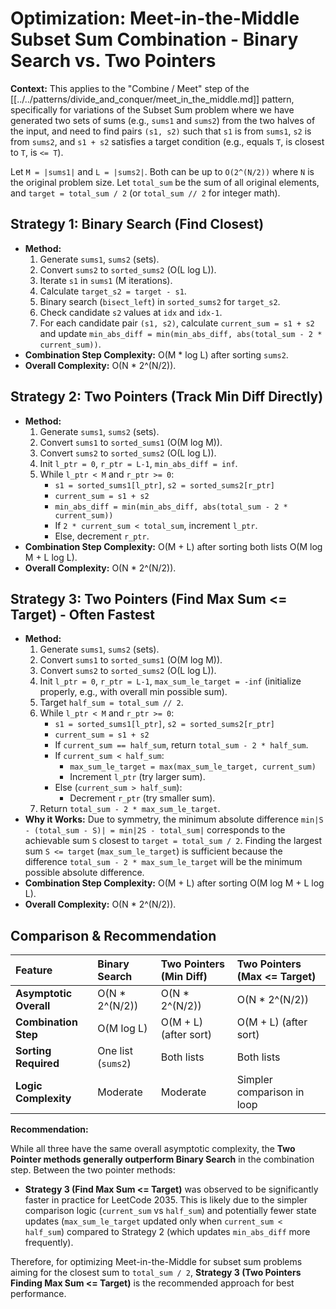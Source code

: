 # Optimization: Meet-in-the-Middle Subset Sum Combination - Binary Search vs. Two Pointers

**Context:** This applies to the "Combine / Meet" step of the [[../../patterns/divide_and_conquer/meet_in_the_middle.md]] pattern, specifically for variations of the Subset Sum problem where we have generated two sets of sums (e.g., `sums1` and `sums2`) from the two halves of the input, and need to find pairs `(s1, s2)` such that `s1` is from `sums1`, `s2` is from `sums2`, and `s1 + s2` satisfies a target condition (e.g., equals `T`, is closest to `T`, is `<= T`).

Let `M = |sums1|` and `L = |sums2|`. Both can be up to `O(2^(N/2))` where `N` is the original problem size.
Let `total_sum` be the sum of all original elements, and `target = total_sum / 2` (or `total_sum // 2` for integer math).

## Strategy 1: Binary Search (Find Closest)

*   **Method:**
    1. Generate `sums1`, `sums2` (sets).
    2. Convert `sums2` to `sorted_sums2` (O(L log L)).
    3. Iterate `s1` in `sums1` (M iterations).
    4. Calculate `target_s2 = target - s1`.
    5. Binary search (`bisect_left`) in `sorted_sums2` for `target_s2`.
    6. Check candidate `s2` values at `idx` and `idx-1`.
    7. For each candidate pair `(s1, s2)`, calculate `current_sum = s1 + s2` and update `min_abs_diff = min(min_abs_diff, abs(total_sum - 2 * current_sum))`.
*   **Combination Step Complexity:** O(M * log L) after sorting `sums2`.
*   **Overall Complexity:** O(N * 2^(N/2)).

## Strategy 2: Two Pointers (Track Min Diff Directly)

*   **Method:**
    1. Generate `sums1`, `sums2` (sets).
    2. Convert `sums1` to `sorted_sums1` (O(M log M)).
    3. Convert `sums2` to `sorted_sums2` (O(L log L)).
    4. Init `l_ptr = 0`, `r_ptr = L-1`, `min_abs_diff = inf`.
    5. While `l_ptr < M` and `r_ptr >= 0`:
        * `s1 = sorted_sums1[l_ptr]`, `s2 = sorted_sums2[r_ptr]`
        * `current_sum = s1 + s2`
        * `min_abs_diff = min(min_abs_diff, abs(total_sum - 2 * current_sum))`
        * If `2 * current_sum < total_sum`, increment `l_ptr`.
        * Else, decrement `r_ptr`.
*   **Combination Step Complexity:** O(M + L) after sorting both lists O(M log M + L log L).
*   **Overall Complexity:** O(N * 2^(N/2)).

## Strategy 3: Two Pointers (Find Max Sum <= Target) - Often Fastest

*   **Method:**
    1. Generate `sums1`, `sums2` (sets).
    2. Convert `sums1` to `sorted_sums1` (O(M log M)).
    3. Convert `sums2` to `sorted_sums2` (O(L log L)).
    4. Init `l_ptr = 0`, `r_ptr = L-1`, `max_sum_le_target = -inf` (initialize properly, e.g., with overall min possible sum).
    5. Target `half_sum = total_sum // 2`.
    6. While `l_ptr < M` and `r_ptr >= 0`:
        * `s1 = sorted_sums1[l_ptr]`, `s2 = sorted_sums2[r_ptr]`
        * `current_sum = s1 + s2`
        * If `current_sum == half_sum`, return `total_sum - 2 * half_sum`.
        * If `current_sum < half_sum`:
            * `max_sum_le_target = max(max_sum_le_target, current_sum)`
            * Increment `l_ptr` (try larger sum).
        * Else (`current_sum > half_sum`):
            * Decrement `r_ptr` (try smaller sum).
    7. Return `total_sum - 2 * max_sum_le_target`.
*   **Why it Works:** Due to symmetry, the minimum absolute difference `min|S - (total_sum - S)| = min|2S - total_sum|` corresponds to the achievable sum `S` closest to `target = total_sum / 2`. Finding the largest sum `S <= target` (`max_sum_le_target`) is sufficient because the difference `total_sum - 2 * max_sum_le_target` will be the minimum possible absolute difference.
*   **Combination Step Complexity:** O(M + L) after sorting O(M log M + L log L).
*   **Overall Complexity:** O(N * 2^(N/2)).

## Comparison & Recommendation

| Feature                | Binary Search         | Two Pointers (Min Diff) | Two Pointers (Max <= Target) |
| :--------------------- | :-------------------- | :----------------------- | :----------------------------- |
| **Asymptotic Overall** | O(N * 2^(N/2))        | O(N * 2^(N/2))           | O(N * 2^(N/2))                 |
| **Combination Step**   | O(M log L)            | O(M + L) (after sort)    | O(M + L) (after sort)          |
| **Sorting Required**   | One list (`sums2`)    | Both lists               | Both lists                     |
| **Logic Complexity**   | Moderate              | Moderate                 | Simpler comparison in loop     |

**Recommendation:**

While all three have the same overall asymptotic complexity, the **Two Pointer methods generally outperform Binary Search** in the combination step. Between the two pointer methods:

*   **Strategy 3 (Find Max Sum <= Target)** was observed to be significantly faster in practice for LeetCode 2035. This is likely due to the simpler comparison logic (`current_sum` vs `half_sum`) and potentially fewer state updates (`max_sum_le_target` updated only when `current_sum < half_sum`) compared to Strategy 2 (which updates `min_abs_diff` more frequently).

Therefore, for optimizing Meet-in-the-Middle for subset sum problems aiming for the closest sum to `total_sum / 2`, **Strategy 3 (Two Pointers Finding Max Sum <= Target)** is the recommended approach for best performance. 